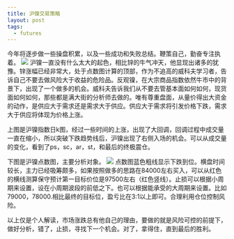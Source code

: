 ```yaml
---
title: 沪镍交易策略
layout: post
tags:
  - futures
---
```


今年将逐步做一些操盘积累，以及一些成功和失败总结。鞭策自己，勤奋专注执着。
![](http://7xo9zb.com1.z0.glb.clouddn.com/WechatIMG42.png)
沪镍一直没有什么太大的起色，相比锌的牛气冲天，他显现出诸多的犹豫。锌涨幅已经非常大，处于点数图计算的顶部，作为不追高的威科夫学习者，告诉自己不要去做风险大于收益的危险品。反观镍，在大宗商品指数依然牛市中的背景下，出现了一个做多的机会。威科夫告诉我们从不要去管基本面如何如何，现货面如何如何，那些都是满大街的分析师去做的。唯有尊重盘面，从量价得出大资金的动作，是供应大于需求还是需求大于供应。供应大于需求将引发价格下跌，需求大于供应将体现为价格上涨。

上图是沪镍指数日k图，经过一些时间的上涨，出现了大回调，回调过程中成交量一直在缩小，所以突破下跌趋势线后，沪镍出现了右侧入场的机会。可以从成交量的变化，看到了ps，sc，ar，st，和最后的终极震仓。

下图是沪镍点数图，主要分析对象。
![](http://7xo9zb.com1.z0.glb.clouddn.com/WechatIMG41.png)
点数图蓝色粗线显示下跌到位。横盘时间较长，主力已经吸筹颇多，如果按照做多的思路在84000左右买入，可以从红色的横线测算保守预计第一目标价位是97500左右（红色竖线）。止损可以根据小周期来设置，设在小周期波段的前低之下。也可以根据能承受的大周期来设置。比如79000，78000.相比最终的目标位，盈亏比在3:1以上即可。合理利用仓位控制风险。

以上仅是个人解读，市场涨跌总有他自己的理由，要做的就是风险可控的前提下，做好分析，错了，止损，寻找下一个机会。对了，拿得住，直到最后的胜利。


